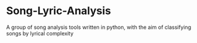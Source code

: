 # Song-Lyric-Analysis
A group of song analysis tools written in python, with the aim of classifying songs by lyrical complexity
